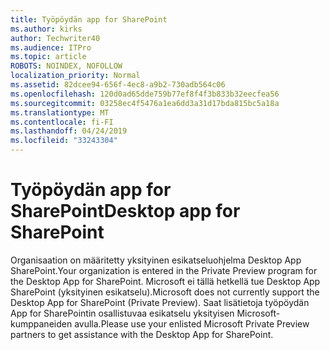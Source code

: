 ```yaml
---
title: Työpöydän app for SharePoint
ms.author: kirks
author: Techwriter40
ms.audience: ITPro
ms.topic: article
ROBOTS: NOINDEX, NOFOLLOW
localization_priority: Normal
ms.assetid: 82dcee94-656f-4ec8-a9b2-730adb564c06
ms.openlocfilehash: 120d0ad65dde759b77ef8f4f3b833b32eecfea56
ms.sourcegitcommit: 03258ec4f5476a1ea6dd3a31d17bda815bc5a18a
ms.translationtype: MT
ms.contentlocale: fi-FI
ms.lasthandoff: 04/24/2019
ms.locfileid: "33243304"
---
```

# <a name="desktop-app-for-sharepoint"></a><span data-ttu-id="ec9d3-102">Työpöydän app for SharePoint</span><span class="sxs-lookup"><span data-stu-id="ec9d3-102">Desktop app for SharePoint</span></span>

<span data-ttu-id="ec9d3-103">Organisaation on määritetty yksityinen esikatseluohjelma Desktop App SharePoint.</span><span class="sxs-lookup"><span data-stu-id="ec9d3-103">Your organization is entered in the Private Preview program for the Desktop App for SharePoint.</span></span> <span data-ttu-id="ec9d3-104">Microsoft ei tällä hetkellä tue Desktop App SharePoint (yksityinen esikatselu).</span><span class="sxs-lookup"><span data-stu-id="ec9d3-104">Microsoft does not currently support the Desktop App for SharePoint (Private Preview).</span></span> <span data-ttu-id="ec9d3-105">Saat lisätietoja työpöydän App for SharePointin osallistuvaa esikatselu yksityisen Microsoft-kumppaneiden avulla.</span><span class="sxs-lookup"><span data-stu-id="ec9d3-105">Please use your enlisted Microsoft Private Preview partners to get assistance with the Desktop App for SharePoint.</span></span>
